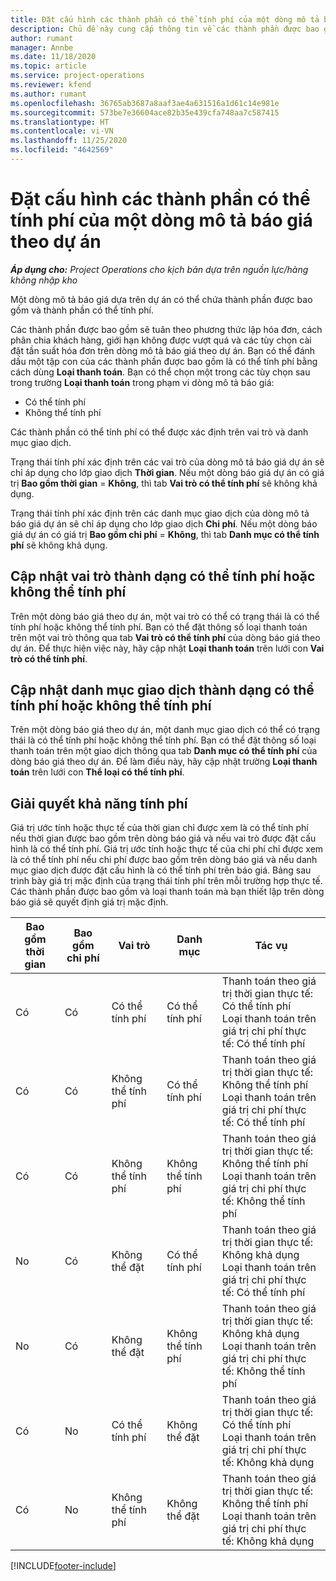 ```yaml
---
title: Đặt cấu hình các thành phần có thể tính phí của một dòng mô tả báo giá theo dự án
description: Chủ đề này cung cấp thông tin về các thành phần được bao gồm, có thể tính phí và không thể tính phí trên các dòng mô tả báo giá theo dự án.
author: rumant
manager: Annbe
ms.date: 11/18/2020
ms.topic: article
ms.service: project-operations
ms.reviewer: kfend
ms.author: rumant
ms.openlocfilehash: 36765ab3687a8aaf3ae4a631516a1d61c14e981e
ms.sourcegitcommit: 573be7e36604ace82b35e439cfa748aa7c587415
ms.translationtype: HT
ms.contentlocale: vi-VN
ms.lasthandoff: 11/25/2020
ms.locfileid: "4642569"
---
```

# <a name="configure-the-chargeable-components-of-a-project-based-quote-line"></a>Đặt cấu hình các thành phần có thể tính phí của một dòng mô tả báo giá theo dự án

_**Áp dụng cho:** Project Operations cho kịch bản dựa trên nguồn lực/hàng không nhập kho_

Một dòng mô tả báo giá dựa trên dự án có thể chứa thành phần được bao gồm và thành phần có thể tính phí.

Các thành phần được bao gồm sẽ tuân theo phương thức lập hóa đơn, cách phân chia khách hàng, giới hạn không được vượt quá và các tùy chọn cài đặt tần suất hóa đơn trên dòng mô tả báo giá theo dự án.
Bạn có thể đánh dấu một tập con của các thành phần được bao gồm là có thể tính phí bằng cách dùng **Loại thanh toán**. Bạn có thể chọn một trong các tùy chọn sau trong trường **Loại thanh toán** trong phạm vi dòng mô tả báo giá:

   - Có thể tính phí
   - Không thể tính phí

Các thành phần có thể tính phí có thể được xác định trên vai trò và danh mục giao dịch.

Trạng thái tính phí xác định trên các vai trò của dòng mô tả báo giá dự án sẽ chỉ áp dụng cho lớp giao dịch **Thời gian**. Nếu một dòng báo giá dự án có giá trị **Bao gồm thời gian** = **Không**, thì tab **Vai trò có thể tính phí** sẽ không khả dụng.

Trạng thái tính phí xác định trên các danh mục giao dịch của dòng mô tả báo giá dự án sẽ chỉ áp dụng cho lớp giao dịch **Chi phí**. Nếu một dòng báo giá dự án có giá trị **Bao gồm chi phí** = **Không**, thì tab **Danh mục có thể tính phí** sẽ không khả dụng.

## <a name="update-a-role-to-be-chargeable-or-non-chargeable"></a>Cập nhật vai trò thành dạng có thể tính phí hoặc không thể tính phí
Trên một dòng báo giá theo dự án, một vai trò có thể có trạng thái là có thể tính phí hoặc không thể tính phí. Bạn có thể đặt thông số loại thanh toán trên một vai trò thông qua tab **Vai trò có thể tính phí** của dòng báo giá theo dự án. Để thực hiện việc này, hãy cập nhật **Loại thanh toán** trên lưới con **Vai trò có thể tính phí**. 

## <a name="update-a-transaction-category-to-be-chargeable-or-non-chargeable"></a>Cập nhật danh mục giao dịch thành dạng có thể tính phí hoặc không thể tính phí
Trên một dòng báo giá theo dự án, một danh mục giao dịch có thể có trạng thái là có thể tính phí hoặc không thể tính phí. Bạn có thể đặt thông số loại thanh toán trên một giao dịch thông qua tab **Danh mục có thể tính phí** của dòng báo giá theo dự án. Để làm điều này, hãy cập nhật trường **Loại thanh toán** trên lưới con **Thể loại có thể tính phí**. 

## <a name="resolve-chargeability"></a>Giải quyết khả năng tính phí

Giá trị ước tính hoặc thực tế của thời gian chỉ được xem là có thể tính phí nếu thời gian được bao gồm trên dòng báo giá và nếu vai trò được đặt cấu hình là có thể tính phí.
Giá trị ước tính hoặc thực tế của chi phí chỉ được xem là có thể tính phí nếu chi phí được bao gồm trên dòng báo giá và nếu danh mục giao dịch được đặt cấu hình là có thể tính phí trên báo giá. Bảng sau trình bày giá trị mặc định của trạng thái tính phí trên mỗi trường hợp thực tế. Các thành phần được bao gồm và loại thanh toán mà bạn thiết lập trên dòng báo giá sẽ quyết định giá trị mặc định.

| Bao gồm thời gian | Bao gồm chi phí | Vai trò | Danh mục | Tác vụ |
| --- | --- | --- | --- | --- |
| Có | Có | Có thể tính phí | Có thể tính phí | Thanh toán theo giá trị thời gian thực tế: Có thể tính phí </br>Loại thanh toán trên giá trị chi phí thực tế: Có thể tính phí |
| Có | Có | Không thể tính phí | Có thể tính phí | Thanh toán theo giá trị thời gian thực tế: Không thể tính phí </br>Loại thanh toán trên giá trị chi phí thực tế: Có thể tính phí |
| Có | Có | Không thể tính phí | Không thể tính phí | Thanh toán theo giá trị thời gian thực tế: Không thể tính phí </br>Loại thanh toán trên giá trị chi phí thực tế: Không thể tính phí |
| No | Có | Không thể đặt | Có thể tính phí | Thanh toán theo giá trị thời gian thực tế: Không khả dụng </br>Loại thanh toán trên giá trị chi phí thực tế: Có thể tính phí |
| No | Có | Không thể đặt | Không thể tính phí | Thanh toán theo giá trị thời gian thực tế: Không khả dụng </br>Loại thanh toán trên giá trị chi phí thực tế: Không thể tính phí |
| Có | No | Có thể tính phí | Không thể đặt | Thanh toán theo giá trị thời gian thực tế: Có thể tính phí </br>Loại thanh toán trên giá trị chi phí thực tế: Không khả dụng |
| Có | No | Không thể tính phí | Không thể đặt | Thanh toán theo giá trị thời gian thực tế: Không thể tính phí </br> Loại thanh toán trên giá trị chi phí thực tế: Không khả dụng |


[!INCLUDE[footer-include](../includes/footer-banner.md)]